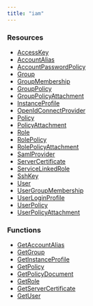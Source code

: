 ```yaml
---
title: "iam"
---
```


<!-- WARNING: this file was generated by Pulumi Docs Generator. -->
<!-- Do not edit by hand unless you're certain you know what you are doing! -->

<style>
  table td p { margin-top: 0; margin-bottom: 0; }
</style>

<h3>Resources</h3>
<ul class="api">
    <li><a href="accesskey"><span class="symbol resource"></span>AccessKey</a></li>
    <li><a href="accountalias"><span class="symbol resource"></span>AccountAlias</a></li>
    <li><a href="accountpasswordpolicy"><span class="symbol resource"></span>AccountPasswordPolicy</a></li>
    <li><a href="group"><span class="symbol resource"></span>Group</a></li>
    <li><a href="groupmembership"><span class="symbol resource"></span>GroupMembership</a></li>
    <li><a href="grouppolicy"><span class="symbol resource"></span>GroupPolicy</a></li>
    <li><a href="grouppolicyattachment"><span class="symbol resource"></span>GroupPolicyAttachment</a></li>
    <li><a href="instanceprofile"><span class="symbol resource"></span>InstanceProfile</a></li>
    <li><a href="openidconnectprovider"><span class="symbol resource"></span>OpenIdConnectProvider</a></li>
    <li><a href="policy"><span class="symbol resource"></span>Policy</a></li>
    <li><a href="policyattachment"><span class="symbol resource"></span>PolicyAttachment</a></li>
    <li><a href="role"><span class="symbol resource"></span>Role</a></li>
    <li><a href="rolepolicy"><span class="symbol resource"></span>RolePolicy</a></li>
    <li><a href="rolepolicyattachment"><span class="symbol resource"></span>RolePolicyAttachment</a></li>
    <li><a href="samlprovider"><span class="symbol resource"></span>SamlProvider</a></li>
    <li><a href="servercertificate"><span class="symbol resource"></span>ServerCertificate</a></li>
    <li><a href="servicelinkedrole"><span class="symbol resource"></span>ServiceLinkedRole</a></li>
    <li><a href="sshkey"><span class="symbol resource"></span>SshKey</a></li>
    <li><a href="user"><span class="symbol resource"></span>User</a></li>
    <li><a href="usergroupmembership"><span class="symbol resource"></span>UserGroupMembership</a></li>
    <li><a href="userloginprofile"><span class="symbol resource"></span>UserLoginProfile</a></li>
    <li><a href="userpolicy"><span class="symbol resource"></span>UserPolicy</a></li>
    <li><a href="userpolicyattachment"><span class="symbol resource"></span>UserPolicyAttachment</a></li>
</ul>

<h3>Functions</h3>
<ul class="api">
    <li><a href="getaccountalias"><span class="symbol datasource"></span>GetAccountAlias</a></li>
    <li><a href="getgroup"><span class="symbol datasource"></span>GetGroup</a></li>
    <li><a href="getinstanceprofile"><span class="symbol datasource"></span>GetInstanceProfile</a></li>
    <li><a href="getpolicy"><span class="symbol datasource"></span>GetPolicy</a></li>
    <li><a href="getpolicydocument"><span class="symbol datasource"></span>GetPolicyDocument</a></li>
    <li><a href="getrole"><span class="symbol datasource"></span>GetRole</a></li>
    <li><a href="getservercertificate"><span class="symbol datasource"></span>GetServerCertificate</a></li>
    <li><a href="getuser"><span class="symbol datasource"></span>GetUser</a></li>
</ul>

